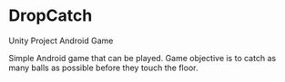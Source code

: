 # DropCatch
Unity Project Android Game

Simple Android game that can be played. Game objective is to catch as many balls as possible before they touch the floor.
